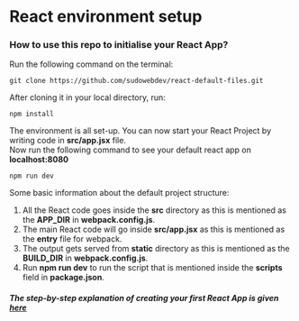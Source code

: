 # React environment setup

### How to use this repo to initialise your React App?

Run the following command on the terminal:

	git clone https://github.com/sudowebdev/react-default-files.git

After cloning it in your local directory, run:

	npm install

The environment is all set-up. You can now start your React Project by writing code in **src/app.jsx** file.  
Now run the following command to see your default react app on **localhost:8080**  

	npm run dev

	
Some basic information about the default project structure:  
1. All the React code goes inside the **src** directory as this is mentioned as the **APP_DIR** in **webpack.config.js**.  
2. The main React code will go inside **src/app.jsx** as this is mentioned as the **entry** file for webpack.  
3. The output gets served from **static** directory as this is mentioned as the **BUILD_DIR** in **webpack.config.js**.  
4. Run **npm run dev** to run the script that is mentioned inside the **scripts** field in **package.json**.  

##### The step-by-step explanation of **creating your first React App** is given **[here](https://github.com/sudowebdev/react-basic-app)**